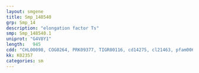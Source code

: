 ```yaml
---
layout: smgene
title: Smp_148540
grp: Smp_14
description: "elongation factor Ts"
smp: Smp_148540.1
uniprot: "G4V8Y1"
length:   945
cdd: "CHL00098, COG0264, PRK09377, TIGR00116, cd14275, cl21463, pfam00627, pfam00889"
kk: K02357
categories: sm
---
```

